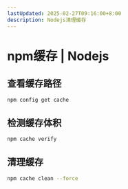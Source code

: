 ```yaml
---
lastUpdated: 2025-02-27T09:16:00+8:00
description: Nodejs清理缓存
---
```


# npm缓存 | Nodejs

## 查看缓存路径

```bash
npm config get cache
```

## 检测缓存体积

```bash
npm cache verify
```

## 清理缓存

```bash
npm cache clean --force
```
